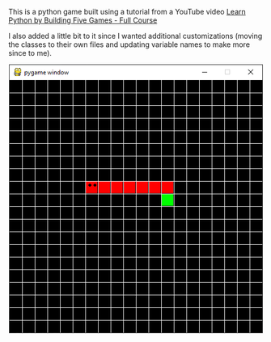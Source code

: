 This is a python game built using a tutorial from a YouTube video [Learn Python by Building Five Games - Full Course](https://www.youtube.com/watch?v=XGf2GcyHPhc)

I also added a little bit to it since I wanted additional customizations (moving the classes to their own files and updating variable names to make more since to me).

<p align="center">
    <img src="./SnakeScreen.png"/>
</p>